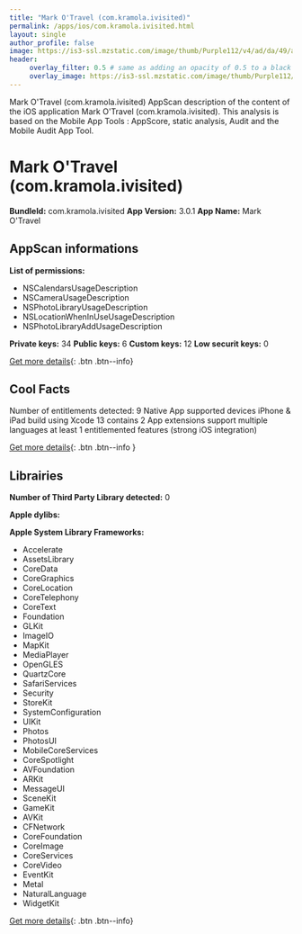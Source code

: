 ```yaml
---
title: "Mark O'Travel (com.kramola.ivisited)"
permalink: /apps/ios/com.kramola.ivisited.html
layout: single
author_profile: false
image: https://is3-ssl.mzstatic.com/image/thumb/Purple112/v4/ad/da/49/adda49a0-5fa2-f6eb-4f84-6c95a9433aee/AppIcon-1x_U007emarketing-0-7-0-sRGB-85-220.png/512x512bb.jpg
header: 
     overlay_filter: 0.5 # same as adding an opacity of 0.5 to a black background
     overlay_image: https://is3-ssl.mzstatic.com/image/thumb/Purple112/v4/ad/da/49/adda49a0-5fa2-f6eb-4f84-6c95a9433aee/AppIcon-1x_U007emarketing-0-7-0-sRGB-85-220.png/512x512bb.jpg
---
```

Mark O'Travel (com.kramola.ivisited) AppScan description of the content of the iOS application Mark O'Travel (com.kramola.ivisited). This analysis is based on the Mobile App Tools : AppScore, static analysis, Audit and the Mobile Audit App Tool.

# Mark O'Travel (com.kramola.ivisited)

**BundleId:** com.kramola.ivisited
**App Version:** 3.0.1
**App Name:** Mark O'Travel


## AppScan informations 

**List of permissions:** 
- NSCalendarsUsageDescription
- NSCameraUsageDescription
- NSPhotoLibraryUsageDescription
- NSLocationWhenInUseUsageDescription
- NSPhotoLibraryAddUsageDescription
  
  
**Private keys:** 34
**Public keys:** 6
**Custom keys:** 12
**Low securit keys:** 0
  
[Get more details](/pricing.html){: .btn .btn--info}

## Cool Facts

Number of entitlements detected: 9
Native App
supported devices iPhone & iPad
build using Xcode 13
contains 2 App extensions
support multiple languages
at least 1 entitlemented features (strong iOS integration)
  
[Get more details](/pricing.html){: .btn .btn--info }

## Librairies 
**Number of Third Party Library detected:** 0


**Apple dylibs:**


**Apple System Library Frameworks:**
- Accelerate
- AssetsLibrary
- CoreData
- CoreGraphics
- CoreLocation
- CoreTelephony
- CoreText
- Foundation
- GLKit
- ImageIO
- MapKit
- MediaPlayer
- OpenGLES
- QuartzCore
- SafariServices
- Security
- StoreKit
- SystemConfiguration
- UIKit
- Photos
- PhotosUI
- MobileCoreServices
- CoreSpotlight
- AVFoundation
- ARKit
- MessageUI
- SceneKit
- GameKit
- AVKit
- CFNetwork
- CoreFoundation
- CoreImage
- CoreServices
- CoreVideo
- EventKit
- Metal
- NaturalLanguage
- WidgetKit


  
[Get more details](/pricing.html){: .btn .btn--info}

